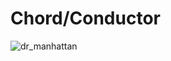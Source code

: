 # Chord/Conductor
![dr_manhattan](https://github.com/user-attachments/assets/e8cef135-c5bb-4e6d-b841-1bf3cfb0185f)
